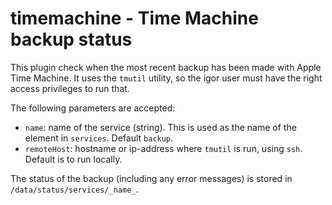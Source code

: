 # timemachine - Time Machine backup status

This plugin check when the most recent backup has been made with Apple Time Machine. It uses the `tmutil` utility, so the igor user must have the right access privileges to run that.

The following parameters are accepted:

* `name`: name of the service (string). This is used as the name of the element in `services`. Default `backup`.
* `remoteHost`: hostname or ip-address where `tmutil` is run, using `ssh`. Default is to run locally.

The status of the backup (including any error messages) is stored in `/data/status/services/_name_`.
